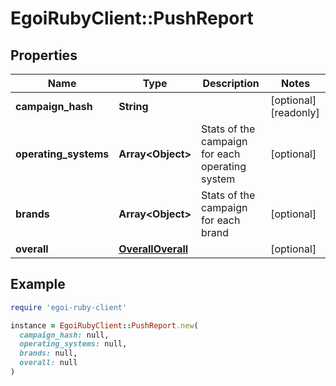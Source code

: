 # EgoiRubyClient::PushReport

## Properties

| Name | Type | Description | Notes |
| ---- | ---- | ----------- | ----- |
| **campaign_hash** | **String** |  | [optional][readonly] |
| **operating_systems** | **Array&lt;Object&gt;** | Stats of the campaign for each operating system | [optional] |
| **brands** | **Array&lt;Object&gt;** | Stats of the campaign for each brand | [optional] |
| **overall** | [**OverallOverall**](OverallOverall.md) |  | [optional] |

## Example

```ruby
require 'egoi-ruby-client'

instance = EgoiRubyClient::PushReport.new(
  campaign_hash: null,
  operating_systems: null,
  brands: null,
  overall: null
)
```

